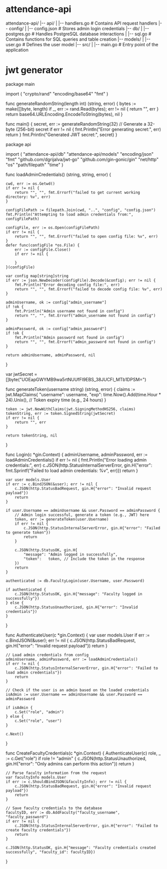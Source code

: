 # attendance-api
attendance-api/
|-- api/
|   |-- handlers.go           # Contains API request handlers
|-- config/
|   |-- config.json           # Stores admin login credentials
|-- db/
|   |-- postgres.go           # Handles PostgreSQL database interactions
|   |-- sql.go                # Contains functions for SQL queries and table creation
|-- models/
|   |-- user.go               # Defines the user model
|-- src/
|   |-- main.go               # Entry point of the application






# jwt generator

package main

import (
"crypto/rand"
"encoding/base64"
"fmt"
)

func generateRandomString(length int) (string, error) {
bytes := make([]byte, length)
if _, err := rand.Read(bytes); err != nil {
return "", err
}
return base64.URLEncoding.EncodeToString(bytes), nil
}

func main() {
secret, err := generateRandomString(32) // Generate a 32-byte (256-bit) secret
if err != nil {
fmt.Println("Error generating secret:", err)
return
}
fmt.Println("Generated JWT secret:", secret)
}




package api

import (
"attendance-api/db"
"attendance-api/models"
"encoding/json"
"fmt"
"github.com/dgrijalva/jwt-go"
"github.com/gin-gonic/gin"
"net/http"
"os"
"path/filepath"
"time"
)

func loadAdminCredentials() (string, string, error) {

	cwd, err := os.Getwd()
	if err != nil {
		return "", "", fmt.Errorf("failed to get current working directory: %v", err)
	}

	configFilePath := filepath.Join(cwd, "..", "config", "config.json")
	fmt.Println("Attempting to load admin credentials from:", configFilePath)

	configFile, err := os.Open(configFilePath)
	if err != nil {
		return "", "", fmt.Errorf("failed to open config file: %v", err)
	}
	defer func(configFile *os.File) {
		err := configFile.Close()
		if err != nil {

		}
	}(configFile)

	var config map[string]string
	if err := json.NewDecoder(configFile).Decode(&config); err != nil {
		fmt.Println("Error decoding config file:", err)
		return "", "", fmt.Errorf("failed to decode config file: %v", err)
	}

	adminUsername, ok := config["admin_username"]
	if !ok {
		fmt.Println("Admin username not found in config")
		return "", "", fmt.Errorf("admin_username not found in config")
	}

	adminPassword, ok := config["admin_password"]
	if !ok {
		fmt.Println("Admin password not found in config")
		return "", "", fmt.Errorf("admin_password not found in config")
	}

	return adminUsername, adminPassword, nil
}

var jwtSecret = []byte("UOEapGWYMB9wa5rtNUUfFl9EBS_38JUCFl_MTb1DPSM=")

func generateToken(username string) (string, error) {
claims := jwt.MapClaims{
"username": username,
"exp":      time.Now().Add(time.Hour * 24).Unix(), // Token expiry time (e.g., 24 hours)
}

	token := jwt.NewWithClaims(jwt.SigningMethodHS256, claims)
	tokenString, err := token.SignedString(jwtSecret)
	if err != nil {
		return "", err
	}

	return tokenString, nil
}

func Login(c *gin.Context) {
adminUsername, adminPassword, err := loadAdminCredentials()
if err != nil {
fmt.Println("Error loading admin credentials:", err)
c.JSON(http.StatusInternalServerError, gin.H{"error": fmt.Sprintf("Failed to load admin credentials: %v", err)})
return
}

	var user models.User
	if err := c.BindJSON(&user); err != nil {
		c.JSON(http.StatusBadRequest, gin.H{"error": "Invalid request payload"})
		return
	}

	if user.Username == adminUsername && user.Password == adminPassword {
		// Admin login successful, generate a token (e.g., JWT) here
		token, err := generateToken(user.Username)
		if err != nil {
			c.JSON(http.StatusInternalServerError, gin.H{"error": "Failed to generate token"})
			return
		}

		c.JSON(http.StatusOK, gin.H{
			"message": "Admin logged in successfully",
			"token":   token, // Include the token in the response
		})
		return
	}

	authenticated := db.FacultyLogin(user.Username, user.Password)

	if authenticated {
		c.JSON(http.StatusOK, gin.H{"message": "Faculty logged in successfully"})
	} else {
		c.JSON(http.StatusUnauthorized, gin.H{"error": "Invalid credentials"})
	}
}

func AuthenticateUser(c *gin.Context) {
var user models.User
if err := c.BindJSON(&user); err != nil {
c.JSON(http.StatusBadRequest, gin.H{"error": "Invalid request payload"})
return
}

	// Load admin credentials from config
	adminUsername, adminPassword, err := loadAdminCredentials()
	if err != nil {
		c.JSON(http.StatusInternalServerError, gin.H{"error": "Failed to load admin credentials"})
		return
	}

	// Check if the user is an admin based on the loaded credentials
	isAdmin := user.Username == adminUsername && user.Password == adminPassword

	if isAdmin {
		c.Set("role", "admin")
	} else {
		c.Set("role", "user")
	}

	c.Next()
}

func CreateFacultyCredentials(c *gin.Context) {
AuthenticateUser(c)
role, _ := c.Get("role")
if role != "admin" {
c.JSON(http.StatusUnauthorized, gin.H{"error": "Only admins can perform this action"})
return
}

	// Parse faculty information from the request
	var facultyInfo models.User
	if err := c.ShouldBindJSON(&facultyInfo); err != nil {
		c.JSON(http.StatusBadRequest, gin.H{"error": "Invalid request payload"})
		return
	}

	// Save faculty credentials to the database
	facultyID, err := db.AddFaculty("faculty_username", "faculty_password")
	if err != nil {
		c.JSON(http.StatusInternalServerError, gin.H{"error": "Failed to create faculty credentials"})
		return
	}

	c.JSON(http.StatusOK, gin.H{"message": "Faculty credentials created successfully", "faculty_id": facultyID})
}
